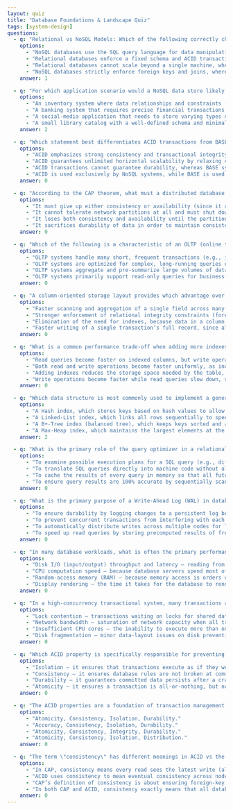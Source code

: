 ```yaml
---
layout: quiz
title: "Database Foundations & Landscape Quiz"
tags: [system-design]
questions:
  - q: "Relational vs NoSQL Models: Which of the following correctly characterizes a key difference between relational databases and NoSQL databases?"
    options:
      - "NoSQL databases use the SQL query language for data manipulation, while relational databases do not support SQL."
      - "Relational databases enforce a fixed schema and ACID transactions, whereas many NoSQL databases use flexible schemas and may sacrifice strict consistency for scalability."
      - "Relational databases cannot scale beyond a single machine, whereas NoSQL databases always guarantee strong consistency on every operation."
      - "NoSQL databases strictly enforce foreign keys and joins, whereas relational databases lack support for multi-table joins."
    answer: 1

  - q: "For which application scenario would a NoSQL data store likely be more suitable than a relational database?"
    options:
      - "An inventory system where data relationships and constraints (like foreign keys) must be strictly enforced across tables."
      - "A banking system that requires precise financial transactions with strong consistency and complex multi-table queries."
      - "A social-media application that needs to store varying types of user-generated content with an evolving schema and must scale horizontally to millions of users."
      - "A small library catalog with a well-defined schema and minimal data that fits on a single server."
    answer: 2

  - q: "Which statement best differentiates ACID transactions from BASE principles in databases?"
    options:
      - "ACID emphasizes strong consistency and transactional integrity (all-or-nothing), whereas BASE favors high availability with only eventual consistency (allowing temporary inconsistencies)."
      - "ACID guarantees unlimited horizontal scalability by relaxing consistency, whereas BASE ensures strict immediate consistency at the cost of availability."
      - "ACID transactions cannot guarantee durability, whereas BASE systems always guarantee durability of data."
      - "ACID is used exclusively by NoSQL systems, while BASE is used only by relational SQL systems."
    answer: 0

  - q: "According to the CAP theorem, what must a distributed database sacrifice in the event of a network partition?"
    options:
      - "It must give up either consistency or availability (since it cannot fully provide both under a partition)."
      - "It cannot tolerate network partitions at all and must shut down until connectivity is restored."
      - "It loses both consistency and availability until the partition is resolved."
      - "It sacrifices durability of data in order to maintain consistency and availability."
    answer: 0

  - q: "Which of the following is a characteristic of an OLTP (online transactional processing) system as compared to an OLAP (online analytical processing) system?"
    options:
      - "OLTP systems handle many short, frequent transactions (e.g., inserts/updates) and keep data highly normalized for consistency."
      - "OLTP systems are optimized for complex, long-running queries on historical data and use denormalized schemas like star schemas."
      - "OLTP systems aggregate and pre-summarize large volumes of data for analytical reporting rather than handling individual transactions."
      - "OLTP systems primarily support read-only queries for business-intelligence and data-mining workloads."
    answer: 0

  - q: "A column-oriented storage layout provides which advantage over a traditional row-oriented storage layout?"
    options:
      - "Faster scanning and aggregation of a single field across many records, since the data for one column is stored contiguously on disk (improving analytic query performance)."
      - "Stronger enforcement of relational integrity constraints (foreign keys) due to column-wise data organization."
      - "Elimination of the need for indexes, because data in a column store is always sorted by row by default."
      - "Faster writing of a single transaction’s full record, since all of its fields are stored together in one place on disk."
    answer: 0

  - q: "What is a common performance trade-off when adding more indexes to a database table?"
    options:
      - "Read queries become faster on indexed columns, but write operations (inserts/updates) slow down because each index must be updated on every write."
      - "Both read and write operations become faster uniformly, as indexes speed up all aspects of data access with no downsides."
      - "Adding indexes reduces the storage space needed by the table, improving I/O performance for all queries."
      - "Write operations become faster while read queries slow down, since maintaining indexes optimizes writes at the expense of reads."
    answer: 0

  - q: "Which data structure is most commonly used to implement a general-purpose index that supports range queries in relational databases?"
    options:
      - "A Hash index, which stores keys based on hash values to allow ordered range traversal."
      - "A Linked-List index, which links all rows sequentially to speed up scans."
      - "A B+-Tree index (balanced tree), which keeps keys sorted and allows efficient range lookups."
      - "A Max-Heap index, which maintains the largest elements at the root for priority access."
    answer: 2

  - q: "What is the primary role of the query optimizer in a relational database system?"
    options:
      - "To examine possible execution plans for a SQL query (e.g., different join orders and use of indexes) and choose the plan with the lowest estimated cost, thus minimizing query execution time."
      - "To translate SQL queries directly into machine code without altering the original execution order of operations."
      - "To cache the results of every query in memory so that all future queries always return instantly."
      - "To ensure query results are 100% accurate by sequentially scanning all data and bypassing indexes."
    answer: 0

  - q: "What is the primary purpose of a Write-Ahead Log (WAL) in database systems?"
    options:
      - "To ensure durability by logging changes to a persistent log before applying them to the main database, so that the database can recover to a consistent state after a crash."
      - "To prevent concurrent transactions from interfering with each other by using locks."
      - "To automatically distribute writes across multiple nodes for load balancing."
      - "To speed up read queries by storing precomputed results of frequent queries."
    answer: 0

  - q: "In many database workloads, what is often the primary performance bottleneck as data volumes grow large?"
    options:
      - "Disk I/O (input/output) throughput and latency — reading from or writing to disk is much slower than in-memory operations, often becoming the rate-limiting factor."
      - "CPU computation speed — because database servers spend most of their time doing complex calculations on data."
      - "Random-access memory (RAM) — because memory access is orders of magnitude slower than disk access in database systems."
      - "Display rendering — the time it takes for the database to render query results on the user’s screen."
    answer: 0

  - q: "In a high-concurrency transactional system, many transactions are trying to update the same set of rows. Which bottleneck is likely to degrade performance in this scenario?"
    options:
      - "Lock contention — transactions waiting on locks for shared data, causing delays and reduced throughput as they serialize access."
      - "Network bandwidth — saturation of network capacity when all transactions occur on a single machine with no external calls."
      - "Insufficient CPU cores — the inability to execute more than one transaction at a time due to a single-core processor."
      - "Disk fragmentation — minor data-layout issues on disk preventing concurrent access (even if data fits in memory)."
    answer: 0

  - q: "Which ACID property is specifically responsible for preventing one transaction’s intermediate effects from being visible to other concurrent transactions?"
    options:
      - "Isolation — it ensures that transactions execute as if they were serialized, so other transactions do not see partial results of a concurrent transaction."
      - "Consistency — it ensures database rules are not broken at commit, not about concurrency visibility."
      - "Durability — it guarantees committed data persists after a crash, unrelated to intermediate visibility."
      - "Atomicity — it ensures a transaction is all-or-nothing, but not related to visibility during execution."
    answer: 0

  - q: "The ACID properties are a foundation of transaction management. What do the letters A-C-I-D stand for?"
    options:
      - "Atomicity, Consistency, Isolation, Durability."
      - "Accuracy, Consistency, Isolation, Durability."
      - "Atomicity, Consistency, Integrity, Durability."
      - "Atomicity, Consistency, Isolation, Distribution."
    answer: 0

  - q: "The term \"consistency\" has different meanings in ACID vs the CAP theorem. Which choice correctly distinguishes these two uses of \"consistency\"?"
    options:
      - "In CAP, consistency means every read sees the latest write (all nodes have the same up-to-date data), whereas in ACID, consistency means a transaction brings the database from one valid state to another (enforcing all defined integrity rules)."
      - "ACID uses consistency to mean eventual consistency across nodes, whereas CAP uses it to mean internal consistency of a single node."
      - "CAP’s definition of consistency is about ensuring foreign-key constraints in a single database, while ACID’s consistency is about keeping replicas in sync."
      - "In both CAP and ACID, consistency exactly means that all database replicas are instantly updated with every transaction commit."
    answer: 0
---
```

